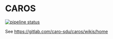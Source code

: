 # CAROS #
[![pipeline status](https://gitlab.com/caro-sdu/caros/badges/master/pipeline.svg)](https://gitlab.com/caro-sdu/caros/commits/master)

See https://gitlab.com/caro-sdu/caros/wikis/home
